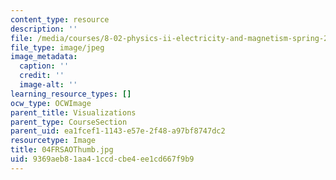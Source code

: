 ```yaml
---
content_type: resource
description: ''
file: /media/courses/8-02-physics-ii-electricity-and-magnetism-spring-2007/9369aeb81aa41ccdcbe4ee1cd667f9b9_04FRSAOThumb.jpg
file_type: image/jpeg
image_metadata:
  caption: ''
  credit: ''
  image-alt: ''
learning_resource_types: []
ocw_type: OCWImage
parent_title: Visualizations
parent_type: CourseSection
parent_uid: ea1fcef1-1143-e57e-2f48-a97bf8747dc2
resourcetype: Image
title: 04FRSAOThumb.jpg
uid: 9369aeb8-1aa4-1ccd-cbe4-ee1cd667f9b9
---
```

